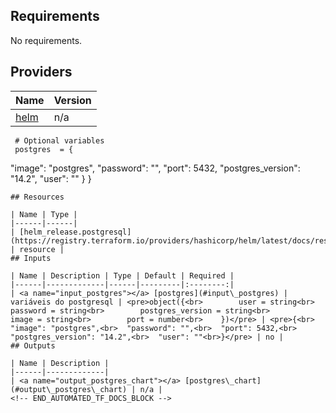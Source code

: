 <!-- BEGIN_AUTOMATED_TF_DOCS_BLOCK -->
## Requirements

No requirements.
## Providers

| Name | Version |
|------|---------|
| <a name="provider_helm"></a> [helm](#provider\_helm) | n/a |

	 # Optional variables
	 postgres  = {
  "image": "postgres",
  "password": "",
  "port": 5432,
  "postgres_version": "14.2",
  "user": ""
}
}
```
## Resources

| Name | Type |
|------|------|
| [helm_release.postgresql](https://registry.terraform.io/providers/hashicorp/helm/latest/docs/resources/release) | resource |
## Inputs

| Name | Description | Type | Default | Required |
|------|-------------|------|---------|:--------:|
| <a name="input_postgres"></a> [postgres](#input\_postgres) | variáveis do postgresql | <pre>object({<br>        user = string<br>        password = string<br>        postgres_version = string<br>        image = string<br>        port = number<br>    })</pre> | <pre>{<br>  "image": "postgres",<br>  "password": "",<br>  "port": 5432,<br>  "postgres_version": "14.2",<br>  "user": ""<br>}</pre> | no |
## Outputs

| Name | Description |
|------|-------------|
| <a name="output_postgres_chart"></a> [postgres\_chart](#output\_postgres\_chart) | n/a |
<!-- END_AUTOMATED_TF_DOCS_BLOCK -->
